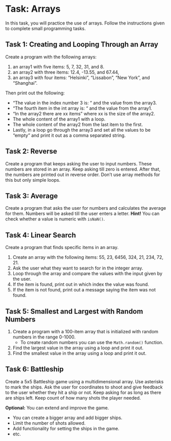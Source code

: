 # Task: Arrays

In this task, you will practice the use of arrays. Follow the instructions given to complete small programming tasks.

## Task 1: Creating and Looping Through an Array

Create a program with the following arrays:

1. an array1 with five items: 5, 7, 32, 31, and 8.
2. an array2 with three items: 12.4, -13.55, and 67.44,
3. an array3 with four items: “Helsinki”, “Lissabon”, “New York”, and “Shanghai”.

Then print out the following:

- “The value in the index number 3 is: “ and the value from the array3.
- “The fourth item in the int array is: “ and the value from the array1.
- “In the array2 there are xx items” where xx is the size of the array2.
- The whole content of the array1 with a loop.
- The whole content of the array2 from the last item to the first.
- Lastly, in a loop go through the array3 and set all the values to be “empty” and print it out as a comma separated string.

## Task 2: Reverse

Create a program that keeps asking the user to input numbers. These numbers are stored in an array. Keep asking till zero is entered. After that, the numbers are printed out in reverse order. Don’t use array methods for this but only simple loops.

## Task 3: Average

Create a program that asks the user for numbers and calculates the average for them. Numbers will be asked till the user enters a letter.
**Hint!** You can check whether a value is numeric with `isNaN()`.

## Task 4: Linear Search

Create a program that finds specific items in an array.

1. Create an array with the following items: 55, 23, 6456, 324, 21, 234, 72, 21.
2. Ask the user what they want to search for in the integer array.
3. Loop through the array and compare the values with the input given by the user.
4. If the item is found, print out in which index the value was found.
5. If the item is not found, print out a message saying the item was not found.

## Task 5: Smallest and Largest with Random Numbers

1. Create a program with a 100-item array that is initialized with random numbers in the range 0-1000.
   - To create random numbers you can use the `Math.random()` function.
2. Find the largest value in the array using a loop and print it out.
3. Find the smallest value in the array using a loop and print it out.

## Task 6: Battleship

Create a 5x5 Battleship game using a multidimensional array. Use asterisks to mark the ships. Ask the user for coordinates to shoot and give feedback to the user whether they hit a ship or not. Keep asking for as long as there are ships left. Keep count of how many shots the player needed.

**Optional:** You can extend and improve the game.

- You can create a bigger array and add bigger ships.
- Limit the number of shots allowed.
- Add functionality for setting the ships in the game.
- etc.
